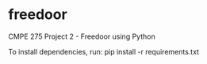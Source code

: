 freedoor
========

CMPE 275 Project 2 - Freedoor using Python

To install dependencies, run:
pip install -r requirements.txt
